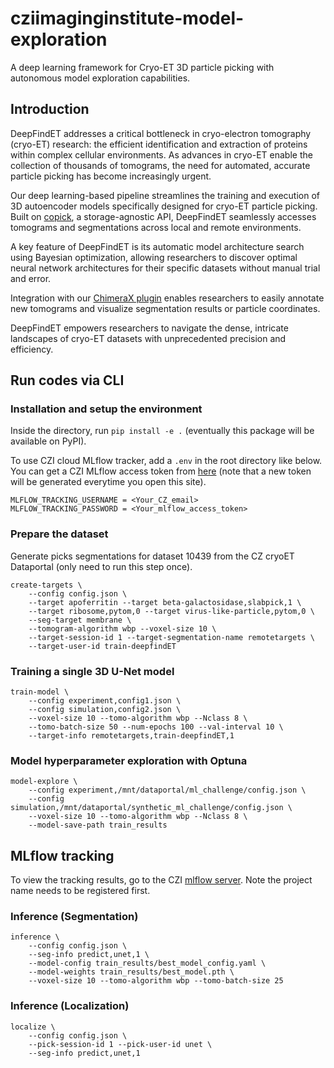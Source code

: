 # cziimaginginstitute-model-exploration
A deep learning framework for Cryo-ET 3D particle picking with autonomous model exploration capabilities.

## Introduction

DeepFindET addresses a critical bottleneck in cryo-electron tomography (cryo-ET) research: the efficient identification and extraction of proteins within complex cellular environments. As advances in cryo-ET enable the collection of thousands of tomograms, the need for automated, accurate particle picking has become increasingly urgent.

Our deep learning-based pipeline streamlines the training and execution of 3D autoencoder models specifically designed for cryo-ET particle picking. Built on [copick](https://github.com/copick/copick), a storage-agnostic API, DeepFindET seamlessly accesses tomograms and segmentations across local and remote environments. 

A key feature of DeepFindET is its automatic model architecture search using Bayesian optimization, allowing researchers to discover optimal neural network architectures for their specific datasets without manual trial and error.

Integration with our [ChimeraX plugin](https://github.com/copick/chimerax-copick) enables researchers to easily annotate new tomograms and visualize segmentation results or particle coordinates.

DeepFindET empowers researchers to navigate the dense, intricate landscapes of cryo-ET datasets with unprecedented precision and efficiency.

## Run codes via CLI
### Installation and setup the environment
Inside the directory, run `pip install -e .` (eventually this package will be available on PyPI).  

To use CZI cloud MLflow tracker, add a `.env` in the root directory like below. You can get a CZI MLflow access token from [here](https://mlflow.cw.use4-prod.si.czi.technology/api/2.0/mlflow/users/access-token) (note that a new token will be generated everytime you open this site).
```
MLFLOW_TRACKING_USERNAME = <Your_CZ_email>
MLFLOW_TRACKING_PASSWORD = <Your_mlflow_access_token>
```

### Prepare the dataset 
Generate picks segmentations for dataset 10439 from the CZ cryoET Dataportal (only need to run this step once). 
```
create-targets \
    --config config.json \
    --target apoferritin --target beta-galactosidase,slabpick,1 \
    --target ribosome,pytom,0 --target virus-like-particle,pytom,0 \
    --seg-target membrane \
    --tomogram-algorithm wbp --voxel-size 10 \
    --target-session-id 1 --target-segmentation-name remotetargets \
    --target-user-id train-deepfindET
```

### Training a single 3D U-Net model  
```
train-model \
    --config experiment,config1.json \
    --config simulation,config2.json \
    --voxel-size 10 --tomo-algorithm wbp --Nclass 8 \
    --tomo-batch-size 50 --num-epochs 100 --val-interval 10 \
    --target-info remotetargets,train-deepfindET,1
```

### Model hyperparameter exploration with Optuna
```
model-explore \
    --config experiment,/mnt/dataportal/ml_challenge/config.json \
    --config simulation,/mnt/dataportal/synthetic_ml_challenge/config.json \
    --voxel-size 10 --tomo-algorithm wbp --Nclass 8 \
    --model-save-path train_results
```
 
## MLflow tracking   
To view the tracking results, go to the CZI [mlflow server](https://mlflow.cw.use4-prod.si.czi.technology/). Note the project name needs to be registered first.


### Inference (Segmentation)
```
inference \
    --config config.json \
    --seg-info predict,unet,1 \
    --model-config train_results/best_model_config.yaml \
    --model-weights train_results/best_model.pth \
    --voxel-size 10 --tomo-algorithm wbp --tomo-batch-size 25
```

### Inference (Localization)
```
localize \
    --config config.json \
    --pick-session-id 1 --pick-user-id unet \
    --seg-info predict,unet,1
```





